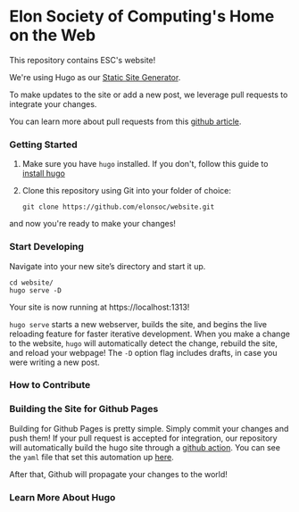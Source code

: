 # Elon Society of Computing's Home on the Web

This repository contains ESC's website!

We're using Hugo as our [Static Site Generator](https://www.cloudflare.com/learning/performance/static-site-generator/).

To make updates to the site or add a new post, we leverage pull requests to integrate your changes. 

You can learn more about pull requests from this [github article](https://docs.github.com/en/pull-requests/collaborating-with-pull-requests/proposing-changes-to-your-work-with-pull-requests/about-pull-requests).

### Getting Started
1. Make sure you have `hugo` installed. If you don't, follow this guide to [install hugo](https://gohugo.io/getting-started/installing#quick-install)

2. Clone this repository using Git into your folder of choice:
    ```
    git clone https://github.com/elonsoc/website.git
    ```
and now you're ready to make your changes!


### Start Developing

Navigate into your new site’s directory and start it up.

```shell
cd website/
hugo serve -D
```

Your site is now running at https://localhost:1313!

`hugo serve` starts a new webserver, builds the site, and begins the live reloading feature for faster iterative development.
When you make a change to the website, `hugo` will automatically detect the change, rebuild the site, and reload your webpage!
The `-D` option flag includes drafts, in case you were writing a new post.

### How to Contribute


### Building the Site for Github Pages
Building for Github Pages is pretty simple.
Simply commit your changes and push them!
If your pull request is accepted for integration, our repository will automatically build the hugo site through a [github action](https://github.com/features/actions). You can see the `yaml` file that set this automation up [here](https://github.com/elonsoc/website/blob/master/.github/workflows/gh-pages.yml).

After that, Github will propagate your changes to the world!

### Learn More About Hugo

<!-- - [Documentation](https://www.gatsbyjs.com/docs/?utm_source=starter&utm_medium=readme&utm_campaign=minimal-starter)

- [Tutorials](https://www.gatsbyjs.com/tutorial/?utm_source=starter&utm_medium=readme&utm_campaign=minimal-starter)

- [Guides](https://www.gatsbyjs.com/tutorial/?utm_source=starter&utm_medium=readme&utm_campaign=minimal-starter)

- [API Reference](https://www.gatsbyjs.com/docs/api-reference/?utm_source=starter&utm_medium=readme&utm_campaign=minimal-starter)

- [Plugin Library](https://www.gatsbyjs.com/plugins?utm_source=starter&utm_medium=readme&utm_campaign=minimal-starter)

- [Cheat Sheet](https://www.gatsbyjs.com/docs/cheat-sheet/?utm_source=starter&utm_medium=readme&utm_campaign=minimal-starter) -->